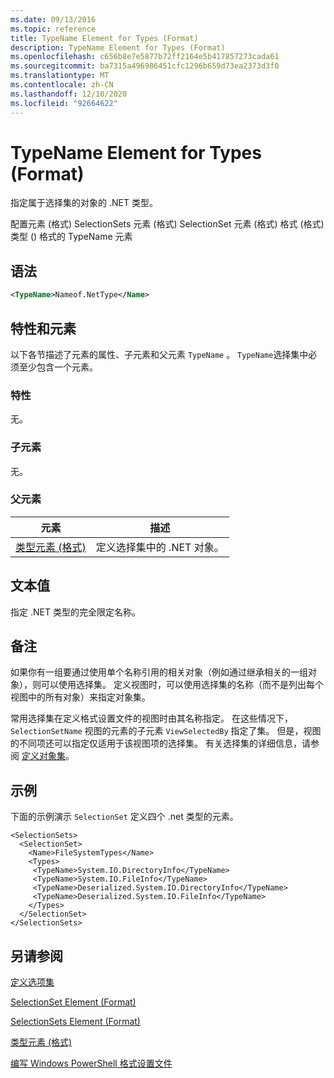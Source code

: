 ```yaml
---
ms.date: 09/13/2016
ms.topic: reference
title: TypeName Element for Types (Format)
description: TypeName Element for Types (Format)
ms.openlocfilehash: c656b8e7e5877b72ff2164e5b417857273cada61
ms.sourcegitcommit: ba7315a496986451cfc1296b659d73ea2373d3f0
ms.translationtype: MT
ms.contentlocale: zh-CN
ms.lasthandoff: 12/10/2020
ms.locfileid: "92664622"
---
```

# <a name="typename-element-for-types-format"></a>TypeName Element for Types (Format)

指定属于选择集的对象的 .NET 类型。

配置元素 (格式) SelectionSets 元素 (格式) SelectionSet 元素 (格式) 格式 (格式) 类型 () 格式的 TypeName 元素

## <a name="syntax"></a>语法

```xml
<TypeName>Nameof.NetType</Name>
```

## <a name="attributes-and-elements"></a>特性和元素

以下各节描述了元素的属性、子元素和父元素 `TypeName` 。 `TypeName`选择集中必须至少包含一个元素。

### <a name="attributes"></a>特性

无。

### <a name="child-elements"></a>子元素

无。

### <a name="parent-elements"></a>父元素

|元素|描述|
|-------------|-----------------|
|[类型元素 (格式) ](./types-element-for-selectionset-format.md)|定义选择集中的 .NET 对象。|

## <a name="text-value"></a>文本值

指定 .NET 类型的完全限定名称。

## <a name="remarks"></a>备注

如果你有一组要通过使用单个名称引用的相关对象（例如通过继承相关的一组对象），则可以使用选择集。 定义视图时，可以使用选择集的名称（而不是列出每个视图中的所有对象）来指定对象集。

常用选择集在定义格式设置文件的视图时由其名称指定。 在这些情况下， `SelectionSetName` 视图的元素的子元素 `ViewSelectedBy` 指定了集。 但是，视图的不同项还可以指定仅适用于该视图项的选择集。 有关选择集的详细信息，请参阅 [定义对象集](./defining-selection-sets.md)。

## <a name="example"></a>示例

下面的示例演示 `SelectionSet` 定义四个 .net 类型的元素。

```
<SelectionSets>
  <SelectionSet>
    <Name>FileSystemTypes</Name>
    <Types>
     <TypeName>System.IO.DirectoryInfo</TypeName>
     <TypeName>System.IO.FileInfo</TypeName>
     <TypeName>Deserialized.System.IO.DirectoryInfo</TypeName>
     <TypeName>Deserialized.System.IO.FileInfo</TypeName>
    </Types>
  </SelectionSet>
</SelectionSets>
```

## <a name="see-also"></a>另请参阅

[定义选项集](./defining-selection-sets.md)

[SelectionSet Element (Format)](./selectionset-element-format.md)

[SelectionSets Element (Format)](./selectionsets-element-format.md)

[类型元素 (格式) ](./types-element-for-selectionset-format.md)

[编写 Windows PowerShell 格式设置文件](./writing-a-powershell-formatting-file.md)
